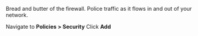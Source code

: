 Bread and butter of the firewall. Police traffic as it flows in and out of your network.

Navigate to **Policies > Security** Click **Add**

